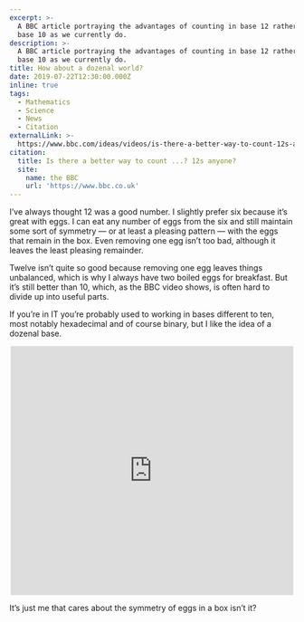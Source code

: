 ```yaml
---
excerpt: >-
  A BBC article portraying the advantages of counting in base 12 rather than
  base 10 as we currently do.
description: >-
  A BBC article portraying the advantages of counting in base 12 rather than
  base 10 as we currently do.
title: How about a dozenal world?
date: 2019-07-22T12:30:00.000Z
inline: true
tags:
  - Mathematics
  - Science
  - News
  - Citation
externalLink: >-
  https://www.bbc.com/ideas/videos/is-there-a-better-way-to-count-12s-anyone/p06mdfkn?playlist=is-there-a-better-way
citation:
  title: Is there a better way to count ...? 12s anyone?
  site:
    name: the BBC
    url: 'https://www.bbc.co.uk'
---
```

I’ve always thought 12 was a good number. I slightly prefer six because it’s great with eggs. I can eat any number of eggs from the six and still maintain some sort of symmetry — or at least a pleasing pattern — with the eggs that remain in the box. Even removing one egg isn’t too bad, although it leaves the least pleasing remainder.

Twelve isn’t quite so good because removing one egg leaves things unbalanced, which is why I always have two boiled eggs for breakfast. But it’s still better than 10, which, as the BBC video shows, is often hard to divide up into useful parts.

If you’re in IT you’re probably used to working in bases different to ten, most notably hexadecimal and of course binary, but I like the idea of a dozenal base.

<center>
<iframe src="https://www.bbc.com/ideas/videos/is-there-a-better-way-to-count-12s-anyone/p06mdfkn/player" width="500" height="440" scrolling="no" style="overflow: hidden" allowfullscreen frameborder="0" class="lazyload"></iframe>
</center>

It’s just me that cares about the symmetry of eggs in a box isn’t it?



